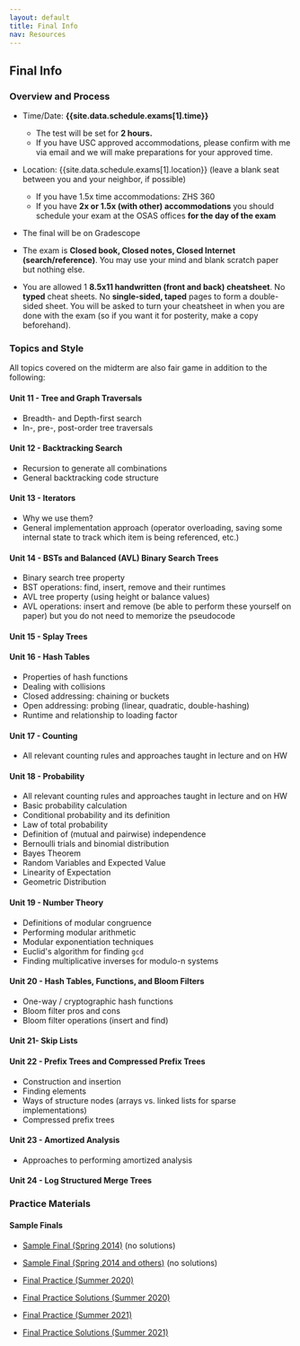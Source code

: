 ```yaml
---
layout: default
title: Final Info
nav: Resources
---
```


## Final Info

### Overview and Process

- Time/Date: **{{site.data.schedule.exams[1].time}}**
  - The test will be set for **2 hours.**
  - If you have USC approved accommodations, please confirm with me via email and we will make preparations for your approved time.  
- Location: {{site.data.schedule.exams[1].location}} (leave a blank seat between you and your neighbor, if possible)
  - If you have 1.5x time accommodations: ZHS 360
  - If you have **2x or 1.5x (with other) accommodations** you should schedule your exam at the OSAS offices **for the day of the exam**

- The final will be on Gradescope
- The exam is **Closed book, Closed notes, Closed Internet (search/reference)**. You may use your mind and blank scratch paper but nothing else.
- You are allowed 1 **8.5x11 handwritten (front and back) cheatsheet**. No **typed** cheat sheets.  No **single-sided, taped** pages to form a double-sided sheet.  You will be asked to turn your cheatsheet in when you are done with the exam (so if you want it for posterity, make a copy beforehand).

<!--

- The test will be taken on a combination of paper (for problems requiring diagrams, tracing, or runtime) and Gradescope.  Gradescope can be accessed by logging into our Blackboard section, choose Assignments, and click on the Gradescope link. You will then find a **Final - Coding** assignment (once the exam begins) where you will be able to find, textboxes for some answers to certain questions and links to skeleton files and upload your completed files.  For coding questions, you will write code on your laptop and then uploading the `.cpp` file.  Skeleton files will be linked directly from Gradescope and you can download them, edit them, and upload your final code.  You can write your code in any editor and even try to compile and run if you like, but we are not expecting you do that and it will take away time from coding the other problems. We will **visually** grade your code and be fairly lenient with **small** syntax errors (e.g. a missing semicolon).  No automated tests will be provided since we don't expect you to compile and run your code.
- You will be given a paper exam that includes all questions and has room for the written answers
- The exam is **Closed book, Closed notes, Closed Internet (search/reference)**. You may use your mind, an editor and/or compiler, and blank scratch paper but nothing else. No referencing your labs, homeworks, etc.
- You are allowed 1 **8.5x11 handwritten (front and back) cheatsheet**. No **printed** cheat sheets.  No **single-sided, taped** pages to form a double-sided sheet.  You will be asked to turn your cheatsheet in when you are done with the exam (so if you want it for posterity, make a copy beforehand).

-->
### Topics and Style

All topics covered on the midterm are also fair game in addition to the following:  

#### Unit 11 - Tree and Graph Traversals
 - Breadth- and Depth-first search
 - In-, pre-, post-order tree traversals

#### Unit 12 - Backtracking Search
 - Recursion to generate all combinations
 - General backtracking code structure

#### Unit 13 - Iterators
 - Why we use them?
 - General implementation approach (operator overloading, saving some internal state to track which item is being referenced, etc.)

#### Unit 14 - BSTs and Balanced (AVL) Binary Search Trees
 - Binary search tree property
 - BST operations: find, insert, remove and their runtimes
 - AVL tree property (using height or balance values)
 - AVL operations: insert and remove (be able to perform these yourself on paper) but you do not need to memorize the pseudocode

#### Unit 15 - Splay Trees

#### Unit 16 - Hash Tables
 - Properties of hash functions
 - Dealing with collisions
  - Closed addressing: chaining or buckets
  - Open addressing: probing (linear, quadratic, double-hashing)
 - Runtime and relationship to loading factor

#### Unit 17 - Counting
 - All relevant counting rules and approaches taught in lecture and on HW

#### Unit 18 - Probability
 - All relevant counting rules and approaches taught in lecture and on HW
 - Basic probability calculation
 - Conditional probability and its definition
 - Law of total probability
 - Definition of (mutual and pairwise) independence
 - Bernoulli trials and binomial distribution
 - Bayes Theorem
 - Random Variables and Expected Value
 - Linearity of Expectation
 - Geometric Distribution

#### Unit 19 - Number Theory
 - Definitions of modular congruence
 - Performing modular arithmetic
 - Modular exponentiation techniques
 - Euclid's algorithm for finding `gcd`
 - Finding multiplicative inverses for modulo-n systems

#### Unit 20 - Hash Tables, Functions, and Bloom Filters
 - One-way / cryptographic hash functions
 - Bloom filter pros and cons
 - Bloom filter operations (insert and find)

#### Unit 21- Skip Lists

#### Unit 22 - Prefix Trees and Compressed Prefix Trees
 - Construction and insertion
 - Finding elements
 - Ways of structure nodes (arrays vs. linked lists for sparse implementations)
 - Compressed prefix trees

#### Unit 23 - Amortized Analysis
 - Approaches to performing amortized analysis

#### Unit 24 - Log Structured Merge Trees

### Practice Materials

#### Sample Finals

 - [Sample Final (Spring 2014)]({{site.baseurl}}/resources/final-a.pdf) (no solutions)
 - [Sample Final (Spring 2014 and others)]({{site.baseurl}}/resources/final-b.pdf) (no solutions)

 - [Final Practice (Summer 2020)]({{site.baseurl}}/resources/cs104-su20-final-prac.pdf) 
 - [Final Practice Solutions (Summer 2020)]({{site.baseurl}}/resources/cs104-su20-final-prac-sol.pdf)

 - [Final Practice (Summer 2021)]({{site.baseurl}}/resources/cs104-su21-final-practice.pdf) 
 - [Final Practice Solutions (Summer 2021)]({{site.baseurl}}/resources/cs104-su21-final-practice-sol.pdf)
